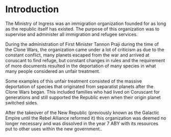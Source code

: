 # Introduction

The Ministry of Ingress was an immigration organization founded for as long as the republic itself has existed.
The purpose of this organization was to supervise and administer all immigration and refugee services.

During the administration of First Minister Tannon Praji during the time of the Clone Wars, the organization came under a lot of criticism as due to the constant conflict, many planets escaped from the war and arrived at coruscant to find refuge, but constant changes in rules and the requirement of more documents resulted in the deportation of many species in what many people considered an unfair treatment.

Some examples of this unfair treatment consisted of the massive deportation of species that originated from separatist planets after the Clone Wars began.
This included families who had lived on Coruscant for generations and still supported the Republic even when their origin planet switched sides.

After the takeover of the New Republic (previously known as the Galactic Empire until the Rebel Alliance reformed it) this organization was deemed no longer necessary and was dissolved in the year 7 ABY with its resources put to other uses within the new government..
